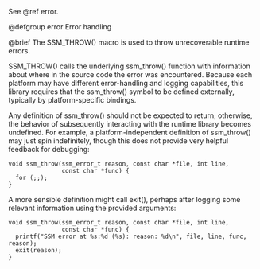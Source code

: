 See @ref error.

@defgroup error Error handling

@brief The SSM_THROW() macro is used to throw unrecoverable runtime errors.

SSM_THROW() calls the underlying ssm_throw() function with information about where in the source code the error was encountered. Because each platform may have different error-handling and logging capabilities, this library requires that the ssm_throw() symbol to be defined externally, typically by platform-specific bindings.

Any definition of ssm_throw() should not be expected to return; otherwise, the behavior of subsequently interacting with the runtime library becomes undefined.
For example, a platform-independent definition of ssm_throw() may just spin indefinitely, though this does not provide very helpful feedback for debugging:

~~~{.c}
void ssm_throw(ssm_error_t reason, const char *file, int line,
               const char *func) {
  for (;;);
}
~~~

A more sensible definition might call exit(), perhaps after logging some relevant information using the provided arguments:

~~~{.c}
void ssm_throw(ssm_error_t reason, const char *file, int line,
               const char *func) {
  printf("SSM error at %s:%d (%s): reason: %d\n", file, line, func, reason);
  exit(reason);
}
~~~
